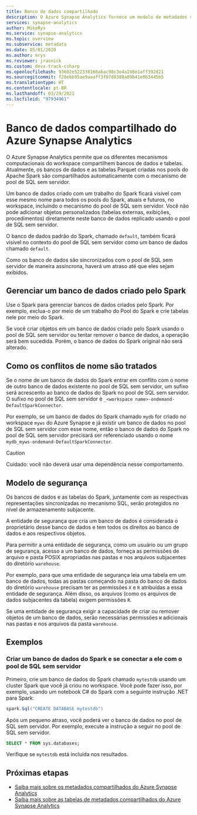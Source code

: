 ```yaml
---
title: Banco de dados compartilhado
description: O Azure Synapse Analytics fornece um modelo de metadados compartilhado em que a criação de um banco de dados no Pool do Apache Spark sem servidor o tornará acessível do pool de SQL sem servidor e dos mecanismos de pool de SQL.
services: synapse-analytics
author: MikeRys
ms.service: synapse-analytics
ms.topic: overview
ms.subservice: metadata
ms.date: 05/01/2020
ms.author: mrys
ms.reviewer: jrasnick
ms.custom: devx-track-csharp
ms.openlocfilehash: 93602e522338166abac98c3e4a198e1aff392d21
ms.sourcegitcommit: f28ebb95ae9aaaff3f87d8388a09b41e0b3445b5
ms.translationtype: HT
ms.contentlocale: pt-BR
ms.lasthandoff: 03/29/2021
ms.locfileid: "97934961"
---
```

# <a name="azure-synapse-analytics-shared-database"></a>Banco de dados compartilhado do Azure Synapse Analytics

O Azure Synapse Analytics permite que os diferentes mecanismos computacionais do workspace compartilhem bancos de dados e tabelas. Atualmente, os bancos de dados e as tabelas Parquet criadas nos pools do Apache Spark são compartilhados automaticamente com o mecanismo de pool de SQL sem servidor.

Um banco de dados criado com um trabalho do Spark ficará visível com esse mesmo nome para todos os pools do Spark, atuais e futuros, no workspace, incluindo o mecanismo do pool de SQL sem servidor. Você não pode adicionar objetos personalizados (tabelas externas, exibições, procedimentos) diretamente neste banco de dados replicado usando o pool de SQL sem servidor.

O banco de dados padrão do Spark, chamado `default`, também ficará visível no contexto do pool de SQL sem servidor como um banco de dados chamado `default`.

Como os banco de dados são sincronizados com o pool de SQL sem servidor de maneira assíncrona, haverá um atraso até que eles sejam exibidos.

## <a name="manage-a-spark-created-database"></a>Gerenciar um banco de dados criado pelo Spark

Use o Spark para gerenciar bancos de dados criados pelo Spark. Por exemplo, exclua-o por meio de um trabalho do Pool do Spark e crie tabelas nele por meio do Spark.

Se você criar objetos em um banco de dados criado pelo Spark usando o pool de SQL sem servidor ou tentar remover o banco de dados, a operação será bem sucedida. Porém, o banco de dados do Spark original não será alterado.

## <a name="how-name-conflicts-are-handled"></a>Como os conflitos de nome são tratados

Se o nome de um banco de dados do Spark entrar em conflito com o nome de outro banco de dados existente no pool de SQL sem servidor, um sufixo será acrescento ao banco de dados do Spark no pool de SQL sem servidor. O sufixo no pool de SQL sem servidor é `_<workspace name>-ondemand-DefaultSparkConnector`.

Por exemplo, se um banco de dados do Spark chamado `mydb` for criado no workspace `myws` do Azure Synapse e já existir um banco de dados no pool de SQL sem servidor com esse nome, então o banco de dados do Spark no pool de SQL sem servidor precisará ser referenciado usando o nome `mydb_myws-ondemand-DefaultSparkConnector`.

> [!CAUTION]
> Cuidado: você não deverá usar uma dependência nesse comportamento.

## <a name="security-model"></a>Modelo de segurança

Os bancos de dados e as tabelas do Spark, juntamente com as respectivas representações sincronizadas no mecanismo SQL, serão protegidos no nível de armazenamento subjacente.

A entidade de segurança que cria um banco de dados é considerada o proprietário desse banco de dados e tem todos os direitos ao banco de dados e aos respectivos objetos.

Para permitir a uma entidade de segurança, como um usuário ou um grupo de segurança, acesso a um banco de dados, forneça as permissões de arquivo e pasta POSIX apropriadas nas pastas e nos arquivos subjacentes do diretório `warehouse`. 

Por exemplo, para que uma entidade de segurança leia uma tabela em um banco de dados, todas as pastas começando na pasta do banco de dados do diretório `warehouse` precisam ter as permissões `X` e `R` atribuídas a essa entidade de segurança. Além disso, os arquivos (como os arquivos de dados subjacentes da tabela) exigem permissões `R`. 

Se uma entidade de segurança exigir a capacidade de criar ou remover objetos de um banco de dados, serão necessárias permissões `W` adicionais nas pastas e nos arquivos da pasta `warehouse`.

## <a name="examples"></a>Exemplos

### <a name="create-and-connect-to-spark-database-with-serverless-sql-pool"></a>Criar um banco de dados do Spark e se conectar a ele com o pool de SQL sem servidor

Primeiro, crie um banco de dados do Spark chamado `mytestdb` usando um cluster Spark que você já criou no workspace. Você pode fazer isso, por exemplo, usando um notebook C# do Spark com a seguinte instrução .NET para Spark:

```csharp
spark.Sql("CREATE DATABASE mytestdb")
```

Após um pequeno atraso, você poderá ver o banco de dados no pool de SQL sem servidor. Por exemplo, execute a instrução a seguir no pool de SQL sem servidor.

```sql
SELECT * FROM sys.databases;
```

Verifique se `mytestdb` está incluída nos resultados.

## <a name="next-steps"></a>Próximas etapas

- [Saiba mais sobre os metadados compartilhados do Azure Synapse Analytics](overview.md)
- [Saiba mais sobre as tabelas de metadados compartilhados do Azure Synapse Analytics](table.md)
